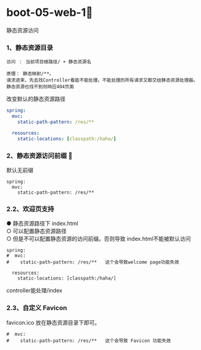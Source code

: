 # boot-05-web-1:dog:  
静态资源访问  
### 1、静态资源目录  
```只要静态资源放在类路径下： called /static (or /public or /resources or /META-INF/resources
访问 ： 当前项目根路径/ + 静态资源名 

原理： 静态映射/**。
请求进来，先去找Controller看能不能处理。不能处理的所有请求又都交给静态资源处理器。静态资源也找不到则响应404页面
```
  改变默认的静态资源路径  
``` yaml
spring:
  mvc:
    static-path-pattern: /res/**

  resources:
    static-locations: [classpath:/haha/]
```

### 2、静态资源访问前缀  :dragon:
  默认无前缀
```
spring:
  mvc:
    static-path-pattern: /res/**
```

### 2.2、欢迎页支持  
●
静态资源路径下  index.html  
○
可以配置静态资源路径  
○
但是不可以配置静态资源的访问前缀。否则导致 index.html不能被默认访问  
```
spring:
#  mvc:
#    static-path-pattern: /res/**   这个会导致welcome page功能失效

  resources:
    static-locations: [classpath:/haha/]
```

  controller能处理/index  
  

### 2.3、自定义 Favicon  
 favicon.ico 放在静态资源目录下即可。
 ```spring:
#  mvc:
#    static-path-pattern: /res/**   这个会导致 Favicon 功能失效
```
